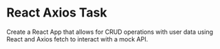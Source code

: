 # React Axios Task


Create a React App that allows for CRUD operations with user data using React and Axios fetch to interact with a mock API.


